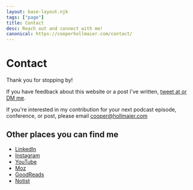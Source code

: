 ```yaml
---
layout: base-layout.njk
tags: ["page"]
title: Contact
desc: Reach out and connect with me!
canonical: https://cooperhollmaier.com/contact/
---
```


# Contact

Thank you for stopping by!

If you have feedback about this website or a post I've written, <a href="https://twitter.com/cooperhollmaier">tweet at or DM me</a>.

If you're interested in my contribution for your next podcast episode, conference, or post, please email <a href="mailto:cooper@hollmaier.com">cooper@hollmaier.com</a>

## Other places you can find me

<ul>
<li><a title="Link opens LinkedIn in a new window" href="https://www.linkedin.com/in/cooperhollmaier" target="_blank" rel="noopener noreferrer">LinkedIn</a></li>
<li><a title="Link opens Instagram in a new window" href="https://www.instagram.com/cooperhollmaier/" target="_blank" rel="noopener noreferrer">Instagram</a></li>
<li><a title="Link opens YouTube in a new window" href="https://www.youtube.com/channel/UCWyuE3usgzzuPIdmR_6iRWA" target="_blank" rel="noopener noreferrer">YouTube</a></li>
<li><a title="Link opens Moz in a new window" href="https://moz.com/community/q/user/cooper-hollmaier" target="_blank" rel="noopener noreferrer">Moz</a></li>
<li><a title="Link opens GoodReads in a new window" href="https://www.goodreads.com/user/show/106400124-cooper-hollmaier" target="_blank" rel="noopener noreferrer">GoodReads</a></li>
<li><a title="Link opens Notist in a new window" href="https://noti.st/cooperhollmaier" target="_blank" rel="noopener noreferrer">Notist</a></li>
</ul>
